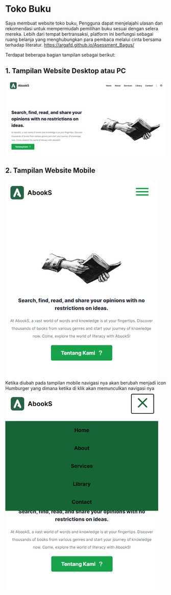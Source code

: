 # Toko Buku
Saya membuat website toko buku, Pengguna dapat menjelajahi ulasan dan rekomendasi untuk mempermudah pemilihan buku sesuai dengan selera mereka. Lebih dari tempat bertransaksi, platform ini berfungsi sebagai ruang belanja yang menghubungkan para pembaca melalui cinta bersama terhadap literatur.
https://argafd.github.io/Asessment_Bagus/

Terdapat beberapa bagian tampilan sebagai berikut:
## 1. Tampilan Website Desktop atau PC
![Alt text](image-4.png)
## 2. Tampilan Website Mobile
![Alt text](image-3.png)
Ketika diubah pada tampilan mobile navigasi nya akan berubah menjadi icon Humburger yang dimana ketika di klik akan memunculkan navigasi nya
![Alt text](image-5.png)